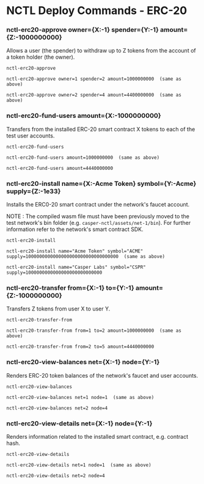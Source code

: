 # NCTL Deploy Commands - ERC-20

### nctl-erc20-approve owner={X:-1} spender={Y:-1} amount={Z:-1000000000} 

Allows a user (the spender) to withdraw up to Z tokens from the account of a token holder (the owner).  

```
nctl-erc20-approve 

nctl-erc20-approve owner=1 spender=2 amount=1000000000  (same as above)

nctl-erc20-approve owner=2 spender=4 amount=4400000000  (same as above)
```

### nctl-erc20-fund-users amount={X:-1000000000} 

Transfers from the installed ERC-20 smart contract X tokens to each of the test user accounts.  

```
nctl-erc20-fund-users 

nctl-erc20-fund-users amount=1000000000  (same as above)

nctl-erc20-fund-users amount=4440000000  
```

### nctl-erc20-install name={X:-Acme Token} symbol={Y:-Acme} supply={Z:-1e33}  

Installs the ERC0-20 smart contract under the network's faucet account.  

NOTE : The compiled wasm file must have been previously moved to the test network's bin folder (e.g. `casper-nctl/assets/net-1/bin`).  For further information refer to the network's smart contract SDK.

```
nctl-erc20-install 

nctl-erc20-install name="Acme Token" symbol="ACME" supply=1000000000000000000000000000000000  (same as above)

nctl-erc20-install name="Casper Labs" symbol="CSPR" supply=1000000000000000000000000000
```

### nctl-erc20-transfer from={X:-1} to={Y:-1} amount={Z:-1000000000} 

Transfers Z tokens from user X to user Y.  

```
nctl-erc20-transfer-from 

nctl-erc20-transfer-from from=1 to=2 amount=1000000000  (same as above)

nctl-erc20-transfer-from from=2 to=5 amount=4440000000  
```

### nctl-erc20-view-balances net={X:-1} node={Y:-1} 

Renders ERC-20 token balances of the network's faucet and user accounts.  

```
nctl-erc20-view-balances 

nctl-erc20-view-balances net=1 node=1  (same as above)

nctl-erc20-view-balances net=2 node=4
```

### nctl-erc20-view-details net={X:-1} node={Y:-1} 

Renders information related to the installed smart contract, e.g. contract hash.  

```
nctl-erc20-view-details 

nctl-erc20-view-details net=1 node=1  (same as above)

nctl-erc20-view-details net=2 node=4
```
